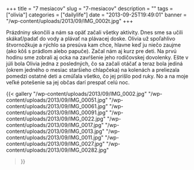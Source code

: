 +++
title = "7 mesiacov"
slug = "7-mesiacov"
description = ""
tags = ["olivia"]
categories = ["dailylife"]
date = "2013-09-25T19:49:01"
banner = "/wp-content/uploads/2013/09/IMG_0002t.jpg"
+++

Prázdniny skončili a nám sa opäť začali všetky aktivity. Dnes sme sa učili skákať/padať do vody a plávať na plávacej doske. Olivia už spoľahlivo štvornožkuje a rýchlo sa
presúva kam chce, hlavne keď ju niečo zaujme (ako kôš s prádlom alebo papuče). Začal nám aj kurz
pre deti. Na prvú hodinu sme zobrali aj ocka na zavŕšenie jeho rodičovskej dovolenky. Ešte v júli
bola Olivia jedna z posledných, čo sa začali otáčať a teraz bola jediná (okrem jedného o mesiac
staršieho chlapčeka) na kolenách a preliezala pomedzi ostatné deti a cmúľala všetko, čo jej prišlo
pod ruky. No a na moje veľké potešenie sa jej občas darí prespať celú noc.

{{< gallery
    "/wp-content/uploads/2013/09/IMG_0002.jpg"
    "/wp-content/uploads/2013/09/IMG_00051.jpg"
    "/wp-content/uploads/2013/09/IMG_00061.jpg"
    "/wp-content/uploads/2013/09/IMG_00091.jpg"
    "/wp-content/uploads/2013/09/IMG_0022.jpg"
    "/wp-content/uploads/2013/09/IMG_0017.jpg"
    "/wp-content/uploads/2013/09/IMG_0013.jpg"
    "/wp-content/uploads/2013/09/IMG_0011.jpg"
    "/wp-content/uploads/2013/09/IMG_0027.jpg"
    "/wp-content/uploads/2013/09/IMG_00282.jpg"
>}}
